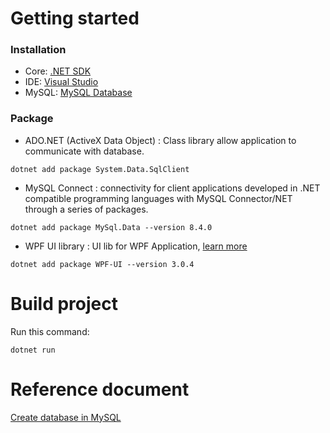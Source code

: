 # Getting started
### Installation
- Core: [.NET SDK](https://dotnet.microsoft.com/en-us/download)
- IDE: [Visual Studio](https://visualstudio.microsoft.com/)
- MySQL: [MySQL Database](https://dev.mysql.com/downloads/installer/)

### Package
- ADO.NET (ActiveX Data Object) : Class library allow application to communicate with database.
 ```shell
dotnet add package System.Data.SqlClient
```
- MySQL Connect : connectivity for client applications developed in .NET compatible programming languages with MySQL Connector/NET through a series of packages.
```shell
dotnet add package MySql.Data --version 8.4.0
```
-  WPF UI library : UI lib for WPF Application, [learn more](https://wpfui.lepo.co/documentation/getting-started.html)
```shell
dotnet add package WPF-UI --version 3.0.4
```

# Build project
Run this command:
```shell
dotnet run
```

# Reference document
[Create database in MySQL](https://www.mysqltutorial.net/mysql-create-database/)
